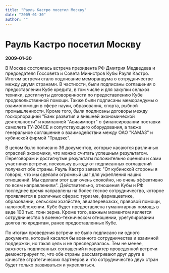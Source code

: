```yaml
---
title: "Рауль Кастро посетил Москву"
date: "2009-01-30"
author: ""
---
```


# Рауль Кастро посетил Москву

**2009-01-30** 

В Москве состоялась встреча президента РФ Дмитрия Медведева и председателя Госсовета и Совета Министров Кубы Рауля Кастро. Итогом встречи стало подписание меморандума о сотрудничестве между двумя странами. В частности, были подписаны соглашения о предоставлении Кубе кредита, в том числе и для закупки сельхоз техники, достигнуты договоренности по предоставлению Кубе продовольственной помощи. Также были подписаны меморандумы о взаимопомощи в сфере науки, образования, спорта, рыбной промышленности. Кроме того, были подписаны договоры между госкорпорацией "Банк развития и внешней экономической деятельности" и компанией "Авиаимпорт" о финансировании поставки самолета ТУ-204СЕ и сопутствующего оборудования, а также генеральное соглашение о взаимодействии между ОАО "КАМАЗ" и кубинской фирмой "Традэкс".

В целом было пописано 36 документов, которые касаются различных отраслей экономики, что можно считать успешным результатом. Переговорам и достигнутые результаты положительно оценили и сами участники встречи, поскольку выгоду от подписанных соглашений получают обе страны. Рауль Кастро заявил: "От кубинской стороны я говорю, что мы сделали огромный шаг для укрепления наших отношений. Мы сделали этот шаг очень спокойно, но очень эффективно по всем направлениям". Действительно, отношения Кубы и РФ последнее время направлены на более тесное сотрудничество, которое проявляется в различных сферах: туризме, фармацевтике, образовании, сельском хозяйстве, авиаперевозках, правовой помощи, налогообложении. Кубе будет предоставлена гуманитарная помощь в виде 100 тыс. тонн зерна. Кроме того, важным моментом является сотрудничество в военно-техническом отношении, урегулировании долгов по кредитам, ранее предоставленных Кубе.

По итогам проведения встречи не было подписано ни одного документа, который касался бы военного сотрудничества и взаимной поддержки, но такая цель и не преследовалась. Тем не менее, важность подписанных соглашений и характер проведенной встречи демонстрирует то, что обе страны рассматривают друг друга в качестве стратегических партнеров и что сотрудничество двух стран будет только развиваться и укрепляться.